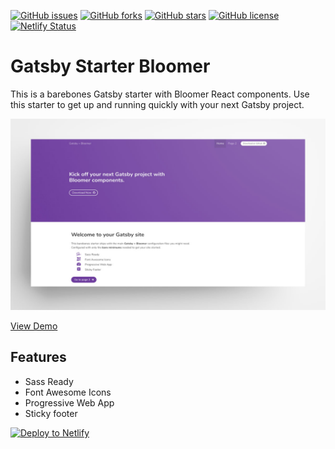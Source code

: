 <!-- Status Badges -->

[![GitHub issues](https://img.shields.io/github/issues/zlutfi/gatsby-starter-bloomer)](https://github.com/zlutfi/gatsby-starter-bloomer/issues)
[![GitHub forks](https://img.shields.io/github/forks/zlutfi/gatsby-starter-bloomer)](https://github.com/zlutfi/gatsby-starter-bloomer/network)
[![GitHub stars](https://img.shields.io/github/stars/zlutfi/gatsby-starter-bloomer)](https://github.com/zlutfi/gatsby-starter-bloomer/stargazers)
[![GitHub license](https://img.shields.io/github/license/zlutfi/gatsby-starter-bloomer)](https://github.com/zlutfi/gatsby-starter-bloomer/blob/master/LICENSE)
[![Netlify Status](https://api.netlify.com/api/v1/badges/7dc709f5-b670-4bf1-95b7-375e721b4c01/deploy-status)](https://app.netlify.com/sites/gatsby-starter-bloomer-db0aaf/deploys)

# Gatsby Starter Bloomer

This is a barebones Gatsby starter with Bloomer React components. Use this starter to get up and running quickly with your next Gatsby project.

![Screenshot](screenshot.jpg)

[View Demo](https://gatsby-starter-bloomer-db0aaf.netlify.com/)

## Features

- Sass Ready
- Font Awesome Icons
- Progressive Web App
- Sticky footer

<!-- Deploy to Netlify -->

[![Deploy to Netlify](https://www.netlify.com/img/deploy/button.svg)](https://app.netlify.com/start/deploy?repository=https://github.com/zlutfi/gatsby-starter-bloomer)
